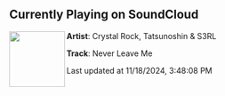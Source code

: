 ## Currently Playing on SoundCloud

[<img align="left" width="100" src="https://i1.sndcdn.com/artworks-bKmk6o1Lpn9c-0-t500x500.jpg">](https://soundcloud.com/crystalrock/never-leave-me?in=saxurn/sets/gif2rug)

**Artist**: Crystal Rock, Tatsunoshin & S3RL 

**Track**: Never Leave Me

Last updated at 11/18/2024, 3:48:08 PM
